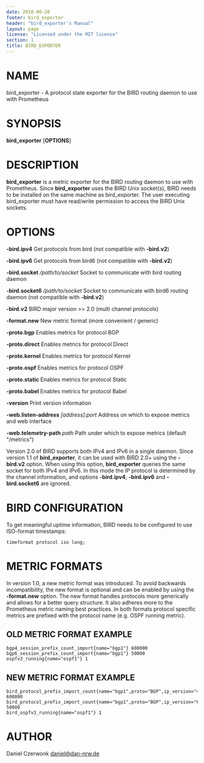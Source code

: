 ```yaml
---
date: 2018-06-20
footer: bird_exporter
header: "bird_exporter's Manual"
layout: page
license: "Licensed under the MIT license"
section: 1
title: BIRD_EXPORTER
---
```


# NAME

bird_exporter - A protocol state exporter for the BIRD routing daemon to use
with Prometheus

# SYNOPSIS

**bird_exporter** [**OPTIONS**]

# DESCRIPTION

**bird_exporter** is a metric exporter for the BIRD routing daemon to use with
Prometheus. Since **bird_exporter** uses the BIRD Unix socket(s), BIRD needs to
be installed on the same machine as bird_exporter. The user executing
bird_exporter must have read/write permission to access the BIRD Unix sockets.

# OPTIONS

**-bird.ipv4**
    Get protocols from bird (not compatible with **-bird.v2**)

**-bird.ipv6**
    Get protocols from bird6 (not compatible with **-bird.v2**)

**-bird.socket** */path/to/socket*
    Socket to communicate with bird routing daemon

**-bird.socket6** */path/to/socket*
    Socket to communicate with bird6 routing daemon (not compatible with
**-bird.v2**)

**-bird.v2**
    BIRD major version >= 2.0 (multi channel protocols)

**-format.new**
    New metric format (more convenient / generic)

**-proto.bgp**
    Enables metrics for protocol BGP

**-proto.direct**
    Enables metrics for protocol Direct

**-proto.kernel**
    Enables metrics for protocol Kernel

**-proto.ospf**
    Enables metrics for protocol OSPF

**-proto.static**
    Enables metrics for protocol Static

**-proto.babel**
    Enables metrics for protocol Babel

**-version**
    Print version information

**-web.listen-address** *[address]:port*
    Address on which to expose metrics and web interface

**-web.telemetry-path** *path*
    Path under which to expose metrics (default "/metrics")

Version 2.0 of BIRD supports both IPv4 and IPv6 in a single daemon. Since
version 1.1 of **bird_exporter**, it can be used with BIRD 2.0+ using the
**-bird.v2** option. When using this option, **bird_exporter** queries the same
socket for both IPv4 and IPv6. In this mode the IP protocol is determined by
the channel information, and options **-bird.ipv4**, **-bird.ipv6** and
**-bird.socket6** are ignored.

# BIRD CONFIGURATION

To get meaningful uptime information, BIRD needs to be configured to use
ISO-format timestamps:

```
timeformat protocol iso long;
```

# METRIC FORMATS

In version 1.0, a new metric format was introduced. To avoid backwards
incompatibility, the new format is optional and can be enabled by using the
**-format.new** option. The new format handles protocols more generically and
allows for a better query structure. It also adheres more to the Prometheus
metric naming best practices. In both formats protocol specific metrics are
prefixed with the protocol name (e.g. OSPF running metric).

## OLD METRIC FORMAT EXAMPLE

```
bgp4_session_prefix_count_import{name="bgp1"} 600000
bgp6_session_prefix_count_import{name="bgp1"} 50000
ospfv3_running{name="ospf1"} 1
```

## NEW METRIC FORMAT EXAMPLE

```
bird_protocol_prefix_import_count{name="bgp1",proto="BGP",ip_version="4"} 600000
bird_protocol_prefix_import_count{name="bgp1",proto="BGP",ip_version="6"} 50000
bird_ospfv3_running{name="ospf1"} 1
```

# AUTHOR

Daniel Czerwonk <daniel@dan-nrw.de>
